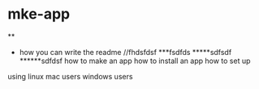 # mke-app
 **
 * how you can write the readme 
 //fhdsfdsf
 ***fsdfds
 *****sdfsdf
 ******sdfdsf
how to make an app
how to install an app
how to set up 

using linux
mac users
windows users
 
